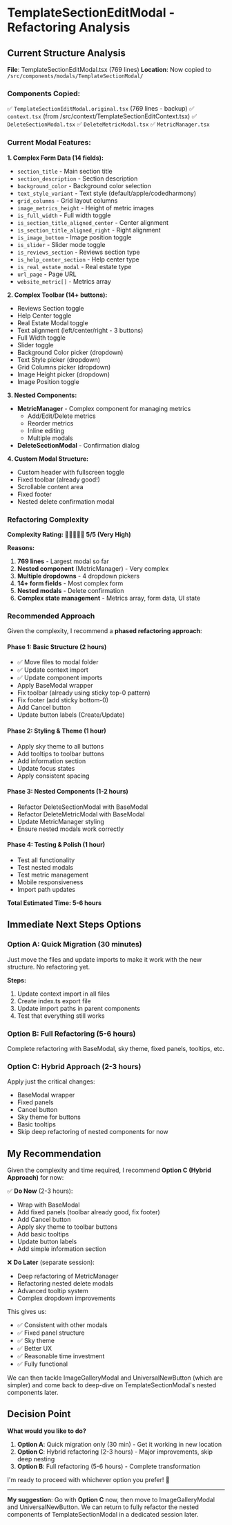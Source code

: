 # TemplateSectionEditModal - Refactoring Analysis

## Current Structure Analysis

**File**: TemplateSectionEditModal.tsx (769 lines)
**Location**: Now copied to `/src/components/modals/TemplateSectionModal/`

### Components Copied:
✅ `TemplateSectionEditModal.original.tsx` (769 lines - backup)
✅ `context.tsx` (from /src/context/TemplateSectionEditContext.tsx)
✅ `DeleteSectionModal.tsx`
✅ `DeleteMetricModal.tsx`
✅ `MetricManager.tsx`

### Current Modal Features:

**1. Complex Form Data (14 fields):**
- `section_title` - Main section title
- `section_description` - Section description
- `background_color` - Background color selection
- `text_style_variant` - Text style (default/apple/codedharmony)
- `grid_columns` - Grid layout columns
- `image_metrics_height` - Height of metric images
- `is_full_width` - Full width toggle
- `is_section_title_aligned_center` - Center alignment
- `is_section_title_aligned_right` - Right alignment
- `is_image_bottom` - Image position toggle
- `is_slider` - Slider mode toggle
- `is_reviews_section` - Reviews section type
- `is_help_center_section` - Help center type
- `is_real_estate_modal` - Real estate type
- `url_page` - Page URL
- `website_metric[]` - Metrics array

**2. Complex Toolbar (14+ buttons):**
- Reviews Section toggle
- Help Center toggle
- Real Estate Modal toggle
- Text alignment (left/center/right - 3 buttons)
- Full Width toggle
- Slider toggle
- Background Color picker (dropdown)
- Text Style picker (dropdown)
- Grid Columns picker (dropdown)
- Image Height picker (dropdown)
- Image Position toggle

**3. Nested Components:**
- **MetricManager** - Complex component for managing metrics
  - Add/Edit/Delete metrics
  - Reorder metrics
  - Inline editing
  - Multiple modals
- **DeleteSectionModal** - Confirmation dialog

**4. Custom Modal Structure:**
- Custom header with fullscreen toggle
- Fixed toolbar (already good!)
- Scrollable content area
- Fixed footer
- Nested delete confirmation modal

### Refactoring Complexity

**Complexity Rating: 🔴🔴🔴🔴🔴 5/5 (Very High)**

**Reasons:**
1. **769 lines** - Largest modal so far
2. **Nested component** (MetricManager) - Very complex
3. **Multiple dropdowns** - 4 dropdown pickers
4. **14+ form fields** - Most complex form
5. **Nested modals** - Delete confirmation
6. **Complex state management** - Metrics array, form data, UI state

### Recommended Approach

Given the complexity, I recommend a **phased refactoring approach**:

#### Phase 1: Basic Structure (2 hours)
- ✅ Move files to modal folder
- ✅ Update context import
- ✅ Update component imports
- Apply BaseModal wrapper
- Fix toolbar (already using sticky top-0 pattern)
- Fix footer (add sticky bottom-0)
- Add Cancel button
- Update button labels (Create/Update)

#### Phase 2: Styling & Theme (1 hour)
- Apply sky theme to all buttons
- Add tooltips to toolbar buttons
- Add information section
- Update focus states
- Apply consistent spacing

#### Phase 3: Nested Components (1-2 hours)
- Refactor DeleteSectionModal with BaseModal
- Refactor DeleteMetricModal with BaseModal
- Update MetricManager styling
- Ensure nested modals work correctly

#### Phase 4: Testing & Polish (1 hour)
- Test all functionality
- Test nested modals
- Test metric management
- Mobile responsiveness
- Import path updates

**Total Estimated Time: 5-6 hours**

## Immediate Next Steps Options

### Option A: Quick Migration (30 minutes)
Just move the files and update imports to make it work with the new structure. No refactoring yet.

**Steps:**
1. Update context import in all files
2. Create index.ts export file
3. Update import paths in parent components
4. Test that everything still works

### Option B: Full Refactoring (5-6 hours)
Complete refactoring with BaseModal, sky theme, fixed panels, tooltips, etc.

### Option C: Hybrid Approach (2-3 hours)
Apply just the critical changes:
- BaseModal wrapper
- Fixed panels
- Cancel button
- Sky theme for buttons
- Basic tooltips
- Skip deep refactoring of nested components for now

## My Recommendation

Given the complexity and time required, I recommend **Option C (Hybrid Approach)** for now:

✅ **Do Now** (2-3 hours):
- Wrap with BaseModal
- Add fixed panels (toolbar already good, fix footer)
- Add Cancel button
- Apply sky theme to toolbar buttons
- Add basic tooltips
- Update button labels
- Add simple information section

❌ **Do Later** (separate session):
- Deep refactoring of MetricManager
- Refactoring nested delete modals
- Advanced tooltip system
- Complex dropdown improvements

This gives us:
- ✅ Consistent with other modals
- ✅ Fixed panel structure
- ✅ Sky theme
- ✅ Better UX
- ✅ Reasonable time investment
- ✅ Fully functional

We can then tackle ImageGalleryModal and UniversalNewButton (which are simpler) and come back to deep-dive on TemplateSectionModal's nested components later.

## Decision Point

**What would you like to do?**

1. **Option A**: Quick migration only (30 min) - Get it working in new location
2. **Option C**: Hybrid refactoring (2-3 hours) - Major improvements, skip deep nesting
3. **Option B**: Full refactoring (5-6 hours) - Complete transformation

I'm ready to proceed with whichever option you prefer! 🚀

---

**My suggestion**: Go with **Option C** now, then move to ImageGalleryModal and UniversalNewButton. We can return to fully refactor the nested components of TemplateSectionModal in a dedicated session later.
